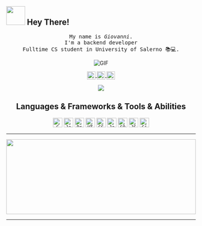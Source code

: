 ## <img src="https://raw.githubusercontent.com/alexnaiman/alexnaiman/master/resources/welcomeglitch.gif" width="50px" /> Hey There!

<p align="center" >
  <samp>
    My name is <em>Giovanni</em>.
  <br/> I'm a backend developer  
    <br/>Fulltime CS student in University of Salerno 📚💻.
      <br/>
    <p align="center"><img align="center" alt="GIF" src="https://media.giphy.com/media/836HiJc7pgzy8iNXCn/giphy.gif" /></p>
  </samp>
<p align="center">
  <a href="https://www.linkedin.com/in/giovanni-toriello-55a57622b">
  <img align="center" alt="Giovanni's LinkdeIN" width="22px" src="https://cdn.jsdelivr.net/npm/simple-icons@v3/icons/linkedin.svg" />
  </a>
  <a href="https://www.instagram.com/giovanni_toriello_/">
  <img align="center" alt="Giovanni's Instagram" width="22px" src="https://cdn.jsdelivr.net/npm/simple-icons@v3/icons/instagram.svg" />
  </a>
  <a href="mailto:giovanni.toriello@outlook.it">
  <img align="center" alt="Giovanni's Gmail" width="22px" src="https://cdn.jsdelivr.net/npm/simple-icons@v3/icons/gmail.svg" />
  </a>
  </p>
  </p>
  <p align="center">
<img src="https://komarev.com/ghpvc/?username=giovanni-toriello&color=blueviolet"></p>
<h2 align="center">Languages & Frameworks & Tools & Abilities</h2>

<p align="center">
  <code><img title="C" height="25" src="https://github.com/zumrudu-anka/zumrudu-anka/blob/master/images/c.svg"></code>
  <code><img title="Javascript" height="25" src="https://github.com/zumrudu-anka/zumrudu-anka/blob/master/images/javascript.svg"></code>
  <code><img title="Problem Solving" height="25" src="https://github.com/zumrudu-anka/zumrudu-anka/blob/master/images/problemSolving.png"></code>
  <code><img title="HTML5" height="25" src="https://github.com/zumrudu-anka/zumrudu-anka/blob/master/images/html5.svg"></code>
  <code><img title="CSS" height="25" src="https://github.com/zumrudu-anka/zumrudu-anka/blob/master/images/css.svg"></code>
  <code><img title="Java" height="25" src="https://github.com/zumrudu-anka/zumrudu-anka/blob/master/images/java-original.svg"></code>
  <code><img title="SQL" height="25" src="https://github.com/zumrudu-anka/zumrudu-anka/blob/master/images/mysql.svg"></code>
  <code><img title="JSON" height="25" src="https://github.com/zumrudu-anka/zumrudu-anka/blob/master/images/json.svg"></code>
  <code><img title="Git" height="25" src="https://github.com/zumrudu-anka/zumrudu-anka/blob/master/images/git-original.svg"></code>
</p>


<hr>

<a href="https://github.com/anuraghazra/github-readme-stats" title="Go to Source"><img width="100%" height="200" src="https://github-readme-stats.vercel.app/api?username=giovanni-toriello&show_icons=true&theme=gotham"></a>

<hr>
